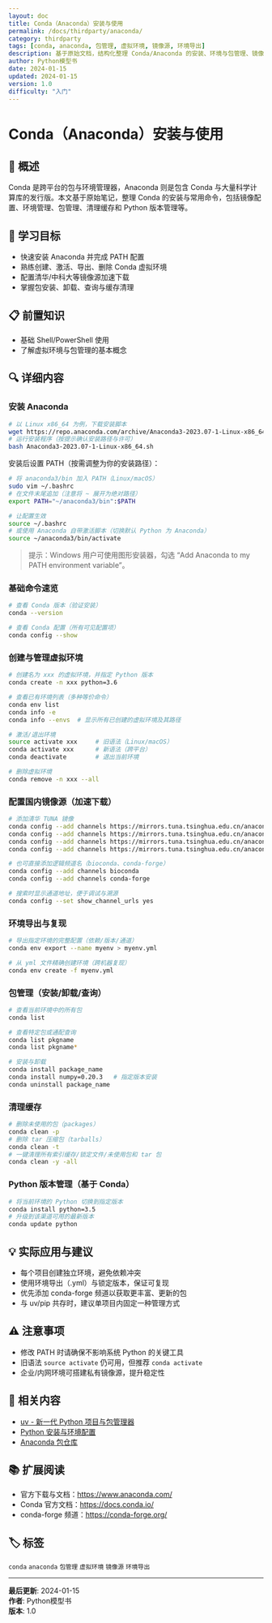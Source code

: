 ```yaml
---
layout: doc
title: Conda（Anaconda）安装与使用
permalink: /docs/thirdparty/anaconda/
category: thirdparty
tags: [conda, anaconda, 包管理, 虚拟环境, 镜像源, 环境导出]
description: 基于原始文档，结构化整理 Conda/Anaconda 的安装、环境与包管理、镜像配置、环境导入导出与清理等常用操作。
author: Python模型书
date: 2024-01-15
updated: 2024-01-15
version: 1.0
difficulty: "入门"
---
```


# Conda（Anaconda）安装与使用

## 📝 概述

Conda 是跨平台的包与环境管理器，Anaconda 则是包含 Conda 与大量科学计算库的发行版。本文基于原始笔记，整理 Conda 的安装与常用命令，包括镜像配置、环境管理、包管理、清理缓存和 Python 版本管理等。

## 🎯 学习目标

- 快速安装 Anaconda 并完成 PATH 配置
- 熟练创建、激活、导出、删除 Conda 虚拟环境
- 配置清华/中科大等镜像源加速下载
- 掌握包安装、卸载、查询与缓存清理

## 📋 前置知识

- 基础 Shell/PowerShell 使用
- 了解虚拟环境与包管理的基本概念

## 🔍 详细内容

### 安装 Anaconda

```sh
# 以 Linux x86_64 为例，下载安装脚本
wget https://repo.anaconda.com/archive/Anaconda3-2023.07-1-Linux-x86_64.sh
# 运行安装程序（按提示确认安装路径与许可）
bash Anaconda3-2023.07-1-Linux-x86_64.sh
```

安装后设置 PATH（按需调整为你的安装路径）：

```sh
# 将 anaconda3/bin 加入 PATH（Linux/macOS）
sudo vim ~/.bashrc
# 在文件末尾追加（注意将 ~ 展开为绝对路径）
export PATH="~/anaconda3/bin":$PATH

# 让配置生效
source ~/.bashrc
# 或使用 Anaconda 自带激活脚本（切换默认 Python 为 Anaconda）
source ~/anaconda3/bin/activate
```

> 提示：Windows 用户可使用图形安装器，勾选 “Add Anaconda to my PATH environment variable”。

### 基础命令速览

```sh
# 查看 Conda 版本（验证安装）
conda --version

# 查看 Conda 配置（所有可见配置项）
conda config --show
```

### 创建与管理虚拟环境

```sh
# 创建名为 xxx 的虚拟环境，并指定 Python 版本
conda create -n xxx python=3.6

# 查看已有环境列表（多种等价命令）
conda env list
conda info -e
conda info --envs  # 显示所有已创建的虚拟环境及其路径

# 激活/退出环境
source activate xxx     # 旧语法（Linux/macOS）
conda activate xxx      # 新语法（跨平台）
conda deactivate        # 退出当前环境

# 删除虚拟环境
conda remove -n xxx --all
```

### 配置国内镜像源（加速下载）

```sh
# 添加清华 TUNA 镜像
conda config --add channels https://mirrors.tuna.tsinghua.edu.cn/anaconda/pkgs/free/
conda config --add channels https://mirrors.tuna.tsinghua.edu.cn/anaconda/pkgs/main/
conda config --add channels https://mirrors.tuna.tsinghua.edu.cn/anaconda/cloud/conda-forge/
conda config --add channels https://mirrors.tuna.tsinghua.edu.cn/anaconda/cloud/bioconda/

# 也可直接添加逻辑频道名（bioconda、conda-forge）
conda config --add channels bioconda
conda config --add channels conda-forge

# 搜索时显示通道地址，便于调试与溯源
conda config --set show_channel_urls yes
```

### 环境导出与复现

```sh
# 导出指定环境的完整配置（依赖/版本/通道）
conda env export --name myenv > myenv.yml

# 从 yml 文件精确创建环境（跨机器复现）
conda env create -f myenv.yml
```

### 包管理（安装/卸载/查询）

```sh
# 查看当前环境中的所有包
conda list

# 查看特定包或通配查询
conda list pkgname
conda list pkgname*

# 安装与卸载
conda install package_name
conda install numpy=0.20.3   # 指定版本安装
conda uninstall package_name
```

### 清理缓存

```sh
# 删除未使用的包（packages）
conda clean -p
# 删除 tar 压缩包（tarballs）
conda clean -t
# 一键清理所有索引缓存/锁定文件/未使用包和 tar 包
conda clean -y -all
```

### Python 版本管理（基于 Conda）

```sh
# 将当前环境的 Python 切换到指定版本
conda install python=3.5
# 升级到该渠道可用的最新版本
conda update python
```

## 💡 实际应用与建议

- 每个项目创建独立环境，避免依赖冲突
- 使用环境导出（.yml）与锁定版本，保证可复现
- 优先添加 conda-forge 频道以获取更丰富、更新的包
- 与 uv/pip 共存时，建议单项目内固定一种管理方式

## ⚠️ 注意事项

- 修改 PATH 时请确保不影响系统 Python 的关键工具
- 旧语法 `source activate` 仍可用，但推荐 `conda activate`
- 企业/内网环境可搭建私有镜像源，提升稳定性

## 🔗 相关内容

- [uv - 新一代 Python 项目与包管理器](../uv/)
- [Python 安装与环境配置](../../basics/python-installation/)
- [Anaconda 包仓库](https://anaconda.org/)

## 📚 扩展阅读

- 官方下载与文档：https://www.anaconda.com/
- Conda 官方文档：https://docs.conda.io/
- conda-forge 频道：https://conda-forge.org/

## 🏷️ 标签

`conda` `anaconda` `包管理` `虚拟环境` `镜像源` `环境导出`

---

**最后更新**: 2024-01-15  
**作者**: Python模型书  
**版本**: 1.0